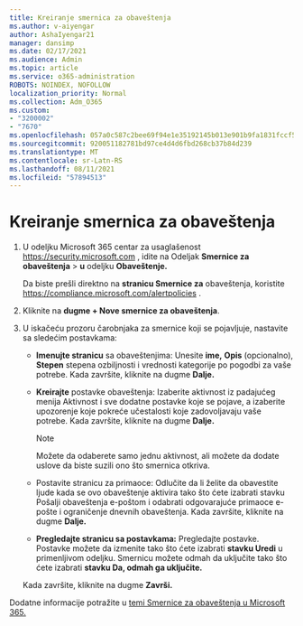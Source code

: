```yaml
---
title: Kreiranje smernica za obaveštenja
ms.author: v-aiyengar
author: AshaIyengar21
manager: dansimp
ms.date: 02/17/2021
ms.audience: Admin
ms.topic: article
ms.service: o365-administration
ROBOTS: NOINDEX, NOFOLLOW
localization_priority: Normal
ms.collection: Adm_O365
ms.custom:
- "3200002"
- "7670"
ms.openlocfilehash: 057a0c587c2bee69f94e1e35192145b013e901b9fa1831fccf566e7e64de5261
ms.sourcegitcommit: 920051182781bd97ce4d4d6fbd268cb37b84d239
ms.translationtype: MT
ms.contentlocale: sr-Latn-RS
ms.lasthandoff: 08/11/2021
ms.locfileid: "57894513"
---
```

# <a name="create-an-alert-policy"></a>Kreiranje smernica za obaveštenja

1. U odeljku Microsoft 365 centar za usaglašenost <https://security.microsoft.com> , idite na Odeljak **Smernice za obaveštenja** \> **u** odeljku **Obaveštenje.**

   Da biste prešli direktno na **stranicu Smernice za** obaveštenja, koristite <https://compliance.microsoft.com/alertpolicies> .

2. Kliknite na **dugme + Nove smernice za obaveštenja**.
3. U iskačeću prozoru čarobnjaka za smernice koji se pojavljuje, nastavite sa sledećim postavkama:
   - **Imenujte stranicu** sa obaveštenjima: Unesite **ime,**  **Opis** (opcionalno), **Stepen** stepena ozbiljnosti i vrednosti kategorije po pogodbi za vaše potrebe. Kada završite, kliknite na dugme **Dalje.**
   - **Kreirajte** postavke obaveštenja: Izaberite aktivnost iz padajućeg menija Aktivnost i sve dodatne postavke koje se pojave, a izaberite upozorenje koje pokreće učestalosti koje zadovoljavaju vaše potrebe.  Kada završite, kliknite na dugme **Dalje.**

     > [!NOTE]
     > Možete da odaberete samo jednu aktivnost, ali možete da dodate uslove da biste suzili ono što smernica otkriva.

   -  Postavite stranicu za primaoce: Odlučite da li želite da  obavestite ljude kada se ovo  obaveštenje aktivira tako što ćete izabrati stavku Pošalji obaveštenja e-poštom i odabrati odgovarajuće primaoce e-pošte i ograničenje dnevnih obaveštenja.  Kada završite, kliknite na dugme **Dalje.**
   - **Pregledajte stranicu sa postavkama:** Pregledajte postavke. Postavke možete da izmenite tako što ćete izabrati **stavku Uredi** u primenljivom odeljku. Smernicu možete odmah da uključite tako što ćete izabrati **stavku Da, odmah ga uključite.**

   Kada završite, kliknite na dugme **Završi.**

Dodatne informacije potražite u [temi Smernice za obaveštenja u Microsoft 365.](https://docs.microsoft.com/microsoft-365/compliance/alert-policies)
